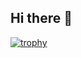 ## Hi there 👋

[![trophy](https://github-profile-trophy.vercel.app/?Lukeyfish=ryo-ma)](https://github.com/ryo-ma/github-profile-trophy)

<!--
**Lukeyfish/Lukeyfish** is a ✨ _special_ ✨ repository because its `README.md` (this file) appears on your GitHub profile.



Here are some ideas to get you started:

- 🔭 I’m currently working on ...
- 🌱 I’m currently learning ...
- 👯 I’m looking to collaborate on ...
- 🤔 I’m looking for help with ...
- 💬 Ask me about ...
- 📫 How to reach me: ...
- 😄 Pronouns: ...
- ⚡ Fun fact: ...
-->
